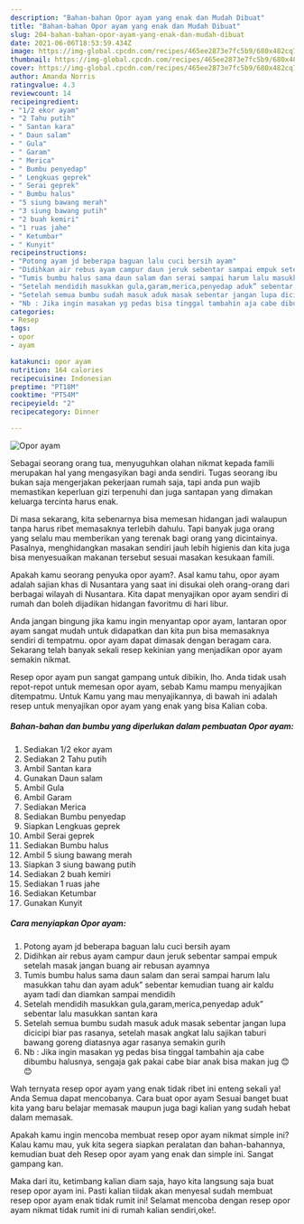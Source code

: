 ```yaml
---
description: "Bahan-bahan Opor ayam yang enak dan Mudah Dibuat"
title: "Bahan-bahan Opor ayam yang enak dan Mudah Dibuat"
slug: 204-bahan-bahan-opor-ayam-yang-enak-dan-mudah-dibuat
date: 2021-06-06T18:53:59.434Z
image: https://img-global.cpcdn.com/recipes/465ee2873e7fc5b9/680x482cq70/opor-ayam-foto-resep-utama.jpg
thumbnail: https://img-global.cpcdn.com/recipes/465ee2873e7fc5b9/680x482cq70/opor-ayam-foto-resep-utama.jpg
cover: https://img-global.cpcdn.com/recipes/465ee2873e7fc5b9/680x482cq70/opor-ayam-foto-resep-utama.jpg
author: Amanda Norris
ratingvalue: 4.3
reviewcount: 14
recipeingredient:
- "1/2 ekor ayam"
- "2 Tahu putih"
- " Santan kara"
- " Daun salam"
- " Gula"
- " Garam"
- " Merica"
- " Bumbu penyedap"
- " Lengkuas geprek"
- " Serai geprek"
- " Bumbu halus"
- "5 siung bawang merah"
- "3 siung bawang putih"
- "2 buah kemiri"
- "1 ruas jahe"
- " Ketumbar"
- " Kunyit"
recipeinstructions:
- "Potong ayam jd beberapa baguan lalu cuci bersih ayam"
- "Didihkan air rebus ayam campur daun jeruk sebentar sampai empuk setelah masak jangan buang air rebusan ayamnya"
- "Tumis bumbu halus sama daun salam dan serai sampai harum lalu masukkan tahu dan ayam aduk” sebentar kemudian tuang air kaldu ayam tadi dan diamkan sampai mendidih"
- "Setelah mendidih masukkan gula,garam,merica,penyedap aduk” sebentar lalu masukkan santan kara"
- "Setelah semua bumbu sudah masuk aduk masak sebentar jangan lupa dicicipi biar pas rasanya, setelah masak angkat lalu sajikan taburi bawang goreng diatasnya agar rasanya semakin gurih"
- "Nb : Jika ingin masakan yg pedas bisa tinggal tambahin aja cabe dibumbu halusnya, sengaja gak pakai cabe biar anak bisa makan jug 😊😊"
categories:
- Resep
tags:
- opor
- ayam

katakunci: opor ayam 
nutrition: 164 calories
recipecuisine: Indonesian
preptime: "PT18M"
cooktime: "PT54M"
recipeyield: "2"
recipecategory: Dinner

---
```



![Opor ayam](https://img-global.cpcdn.com/recipes/465ee2873e7fc5b9/680x482cq70/opor-ayam-foto-resep-utama.jpg)

Sebagai seorang orang tua, menyuguhkan olahan nikmat kepada famili merupakan hal yang mengasyikan bagi anda sendiri. Tugas seorang ibu bukan saja mengerjakan pekerjaan rumah saja, tapi anda pun wajib memastikan keperluan gizi terpenuhi dan juga santapan yang dimakan keluarga tercinta harus enak.

Di masa  sekarang, kita sebenarnya bisa memesan hidangan jadi walaupun tanpa harus ribet memasaknya terlebih dahulu. Tapi banyak juga orang yang selalu mau memberikan yang terenak bagi orang yang dicintainya. Pasalnya, menghidangkan masakan sendiri jauh lebih higienis dan kita juga bisa menyesuaikan makanan tersebut sesuai masakan kesukaan famili. 



Apakah kamu seorang penyuka opor ayam?. Asal kamu tahu, opor ayam adalah sajian khas di Nusantara yang saat ini disukai oleh orang-orang dari berbagai wilayah di Nusantara. Kita dapat menyajikan opor ayam sendiri di rumah dan boleh dijadikan hidangan favoritmu di hari libur.

Anda jangan bingung jika kamu ingin menyantap opor ayam, lantaran opor ayam sangat mudah untuk didapatkan dan kita pun bisa memasaknya sendiri di tempatmu. opor ayam dapat dimasak dengan beragam cara. Sekarang telah banyak sekali resep kekinian yang menjadikan opor ayam semakin nikmat.

Resep opor ayam pun sangat gampang untuk dibikin, lho. Anda tidak usah repot-repot untuk memesan opor ayam, sebab Kamu mampu menyajikan ditempatmu. Untuk Kamu yang mau menyajikannya, di bawah ini adalah resep untuk menyajikan opor ayam yang enak yang bisa Kalian coba.

<!--inarticleads1-->

##### Bahan-bahan dan bumbu yang diperlukan dalam pembuatan Opor ayam:

1. Sediakan 1/2 ekor ayam
1. Sediakan 2 Tahu putih
1. Ambil  Santan kara
1. Gunakan  Daun salam
1. Ambil  Gula
1. Ambil  Garam
1. Sediakan  Merica
1. Sediakan  Bumbu penyedap
1. Siapkan  Lengkuas geprek
1. Ambil  Serai geprek
1. Sediakan  Bumbu halus
1. Ambil 5 siung bawang merah
1. Siapkan 3 siung bawang putih
1. Sediakan 2 buah kemiri
1. Sediakan 1 ruas jahe
1. Sediakan  Ketumbar
1. Gunakan  Kunyit




<!--inarticleads2-->

##### Cara menyiapkan Opor ayam:

1. Potong ayam jd beberapa baguan lalu cuci bersih ayam
1. Didihkan air rebus ayam campur daun jeruk sebentar sampai empuk setelah masak jangan buang air rebusan ayamnya
1. Tumis bumbu halus sama daun salam dan serai sampai harum lalu masukkan tahu dan ayam aduk” sebentar kemudian tuang air kaldu ayam tadi dan diamkan sampai mendidih
1. Setelah mendidih masukkan gula,garam,merica,penyedap aduk” sebentar lalu masukkan santan kara
1. Setelah semua bumbu sudah masuk aduk masak sebentar jangan lupa dicicipi biar pas rasanya, setelah masak angkat lalu sajikan taburi bawang goreng diatasnya agar rasanya semakin gurih
1. Nb : Jika ingin masakan yg pedas bisa tinggal tambahin aja cabe dibumbu halusnya, sengaja gak pakai cabe biar anak bisa makan jug 😊😊




Wah ternyata resep opor ayam yang enak tidak ribet ini enteng sekali ya! Anda Semua dapat mencobanya. Cara buat opor ayam Sesuai banget buat kita yang baru belajar memasak maupun juga bagi kalian yang sudah hebat dalam memasak.

Apakah kamu ingin mencoba membuat resep opor ayam nikmat simple ini? Kalau kamu mau, yuk kita segera siapkan peralatan dan bahan-bahannya, kemudian buat deh Resep opor ayam yang enak dan simple ini. Sangat gampang kan. 

Maka dari itu, ketimbang kalian diam saja, hayo kita langsung saja buat resep opor ayam ini. Pasti kalian tiidak akan menyesal sudah membuat resep opor ayam enak tidak rumit ini! Selamat mencoba dengan resep opor ayam nikmat tidak rumit ini di rumah kalian sendiri,oke!.

